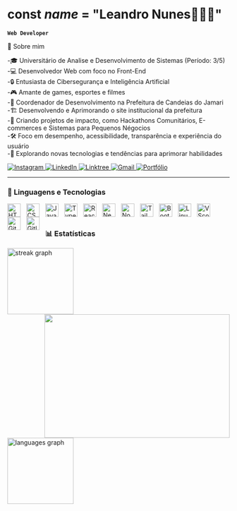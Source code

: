 # const ***name*** = "Leandro Nunes👩🏻‍💻"

**`Web Developer`**

📌 Sobre mim

-🎓 Universitário de Analise e Desenvolvimento de Sistemas (Período: 3/5) <br/>
-💻 Desenvolvedor Web com foco no Front-End <br/>
-🔒 Entusiasta de Cibersegurança e Inteligência Artificial <br/>
-🎮 Amante de games, esportes e filmes <br/>
-📍 Coordenador de Desenvolvimento na Prefeitura de Candeias do Jamari <br/>
-🏗️ Desenvolvendo e Aprimorando o site institucional da prefeitura <br/>
-🔧 Criando projetos de impacto, como Hackathons Comunitários, E-commerces e Sistemas para Pequenos Négocios <br/>
-🛠️ Foco em desempenho, acessibilidade, transparência e experiência do usuário <br/>
-🚀 Explorando novas tecnologias e tendências para aprimorar habilidades <br/>

<p align="left">
    <a href="https://www.instagram.com/[seu-usuario-instagram]/">
        <img
            alt="Instagram"
            title="Me siga no Instagram"
            src="https://img.shields.io/badge/Instagram-%23E4405F.svg?style=for-the-badge&logo=Instagram&logoColor=white"
        />
    </a>
    <a href="https://www.linkedin.com/in/[seu-usuario-linkedin]/">
        <img
            alt="LinkedIn"
            title="Conecte-se comigo no LinkedIn"
            src="https://img.shields.io/badge/linkedin-%230077B5.svg?style=for-the-badge&logo=linkedin&logoColor=white"
        />
    </a>
    <a href="https://linktr.ee/[seu-usuario-linktree]">
        <img
            alt="Linktree"
            title="Acesse meu Linktree"
            src="https://img.shields.io/badge/linktree-39E09B?style=for-the-badge&logo=linktree&logoColor=white"
        />
    </a>
    <a href="https://[seu-portfolio].com">
        <img
            alt="Gmail"
            title="Contate-me no Gmail"
            src="https://img.shields.io/badge/Gmail-D14836?style=for-the-badge&logo=gmail&logoColor=white"
        />
    </a>
    <a href="https://[seu-portfolio].com">
        <img
            alt="Portfólio"
            title="Visite meu portfólio"
            src="https://img.shields.io/badge/Portfolio-255E63?style=for-the-badge&logo=About.me&logoColor=white"
        />
    </a>
</p>

---

### 🤖 Linguagens e Tecnologias

<img
    align="left"
    alt="HTML"
    title="HTML"
    width="30px"
    style="padding-right: 10px;"
    src="https://cdn.jsdelivr.net/gh/devicons/devicon@latest/icons/html5/html5-original.svg"
/>
<img
    align="left"
    alt="CSS"
    title="CSS"
    width="30px"
    style="padding-right: 10px;"
    src="https://cdn.jsdelivr.net/gh/devicons/devicon@latest/icons/css3/css3-original.svg"
/>
<img
    align="left"
    alt="JavaScript"
    title="JavaScript"
    width="30px"
    style="padding-right: 10px;"
    src="https://cdn.jsdelivr.net/gh/devicons/devicon@latest/icons/javascript/javascript-original.svg"
/>
<img
    align="left"
    alt="TypeScript"
    title="TypeScript"
    width="30px"
    style="padding-right: 10px;"
    src="https://cdn.jsdelivr.net/gh/devicons/devicon@latest/icons/typescript/typescript-original.svg"
/>
<img
    align="left"
    alt="React"
    title="React"
    width="30px"
    style="padding-right: 10px;"
    src="https://cdn.jsdelivr.net/gh/devicons/devicon@latest/icons/react/react-original.svg"
/>
<img
    align="left"
    alt="Next.js"
    title="Next.js"
    width="30px"
    style="padding-right: 10px;"
    src="https://cdn.jsdelivr.net/gh/devicons/devicon@latest/icons/nextjs/nextjs-original.svg"
/>
<img
    align="left"
    alt="Node.js"
    title="Node.js"
    width="30px"
    style="padding-right: 10px;"
    src="https://cdn.jsdelivr.net/gh/devicons/devicon@latest/icons/nodejs/nodejs-original.svg"
/>
<img
    align="left"
    alt="Tailwind"
    title="Tailwind"
    width="30px"
    style="padding-right: 10px;"
    src="https://cdn.jsdelivr.net/gh/devicons/devicon@latest/icons/tailwindcss/tailwindcss-original.svg"
/>
<img
    align="left"
    alt="Bootstrap"
    title="Bootstrap"
    width="30px"
    style="padding-right: 10px;"
    src="https://cdn.jsdelivr.net/gh/devicons/devicon@latest/icons/bootstrap/bootstrap-original.svg"
/>
<img
    align="left"
    alt="Linux"
    title="Linux"
    width="30px"
    style="padding-right: 10px;"
    src="https://cdn.jsdelivr.net/gh/devicons/devicon@latest/icons/linux/linux-original.svg"
/>
<img
    align="left"
    alt="VScode"
    title="VScode"
    width="30px"
    style="padding-right: 10px;"
    src="https://cdn.jsdelivr.net/gh/devicons/devicon@latest/icons/vscode/vscode-original.svg"
/>
<img
    align="left"
    alt="Git"
    title="Git"
    width="30px"
    style="padding-right: 10px;"
    src="https://cdn.jsdelivr.net/gh/devicons/devicon@latest/icons/git/git-original.svg"
/>
<img
    align="left"
    alt="Gitlab"
    title="Gitlab"
    width="30px"
    style="padding-right: 10px;"
    src="https://cdn.jsdelivr.net/gh/devicons/devicon@latest/icons/gitlab/gitlab-original.svg"
/>

<br/>
<br/>

### 📊 Estatísticas

<p>
<div align="left">
  <img src="https://streak-stats.demolab.com?user=devleandronunes&locale=en&mode=weekly&theme=dark&hide_border=true&border_radius=5&order=3" height="150" alt="streak graph"  />
  <img  align=right height="280" src="https://media0.giphy.com/media/v1.Y2lkPTc5MGI3NjExbTU3ZzJiamJkZDY0cWZoOGsxOXl6NHZzdG5vd2lhOXN4d28zZGljZiZlcD12MV9pbnRlcm5hbF9naWZfYnlfaWQmY3Q9Zw/KBDzqHidthiHbeus6B/giphy.gif" width="420px"/>
</div>
<div align="left">
  <img src="https://github-readme-stats.vercel.app/api/top-langs?username=devleandronunes&locale=en&hide_title=false&layout=compact&card_width=320&langs_count=5&theme=dark&hide_border=true&order=2" height="150" alt="languages graph"  />
</div>
</p>

